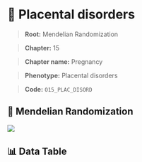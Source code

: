 # 🧪 Placental disorders

> **Root:** Mendelian Randomization

> **Chapter:** 15  

> **Chapter name:** Pregnancy

> **Phenotype:** Placental disorders  

> **Code:** `O15_PLAC_DISORD`

## 🧬 Mendelian Randomization  

<img src="/MR/Figures/Forward/O15_PLAC_DISORD.png"/>

## 📊 Data Table

<CsvTableMRF src="/public/MR/Data/Forward/O15_PLAC_DISORD.csv"/>
